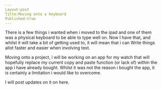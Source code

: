 ```yaml
---
Layout:post
Title:Moving onto a keyboard
Published:true
---
```


There is a few things i wanted when i moved to the ipad and one of them was a physical keyboard to be able to type well on.
Now I have that, and whilst it will take a bit of getting used to, it will mean that i can 
Write things allot faster and easier when involving text.

Moving onto a project, i will be working on an app for my watch that will hopefully replace my current copy and paste function (or lack of) within the app i have already bought. 
Whilst it was not the reason i bought the app, it is certainly a limitation i would like to overcome. 

I will post updates on it on here. 

